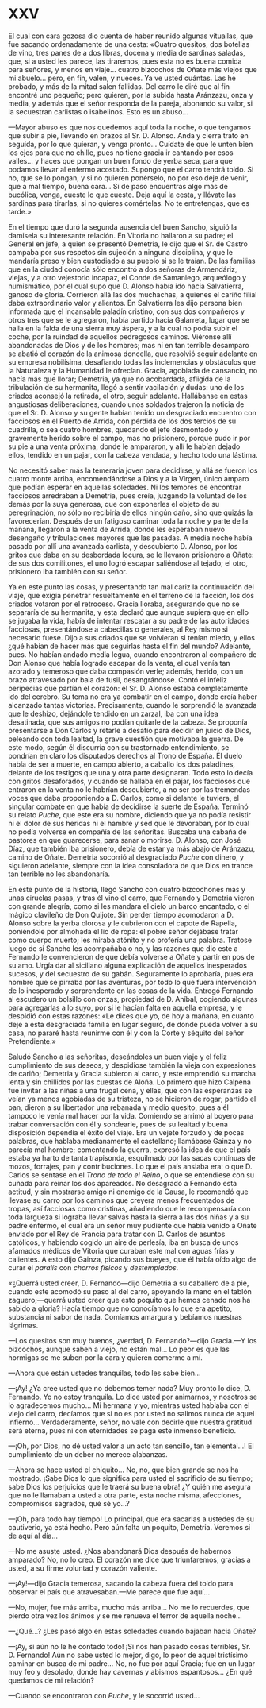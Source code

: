 # XXV

El cual con cara gozosa dio cuenta de haber reunido algunas vituallas, que fue
sacando ordenadamente de una cesta: «Cuatro quesitos, dos botellas de vino,
tres panes de a dos libras, docena y media de sardinas saladas, que, si a usted
les parece, las tiraremos, pues esta no es buena comida para señores, y menos
en viaje... cuatro bizcochos de Oñate más viejos que mi abuelo... pero, en fin,
valen, y nueces. Ya ve usted cuántas. Las he probado, y más de la mitad salen
fallidas. Del carro le diré que al fin encontré uno pequeño; pero quieren, por
la subida hasta Aránzazu, onza y media, y además que el señor responda de la
pareja, abonando su valor, si la secuestran carlistas o isabelinos. Esto es un
abuso...

—Mayor abuso es que nos quedemos aquí toda la noche, o que tengamos que subir
a pie, llevando en brazos al Sr. D. Alonso. Anda y cierra trato en seguida, por
lo que quieran, y venga pronto... Cuídate de que le unten bien los ejes para
que no chille, pues no tiene gracia ir cantando por esos valles... y haces que
pongan un buen fondo de yerba seca, para que podamos llevar al enfermo
acostado. Supongo que el carro tendrá toldo. Si no, que se lo pongan, y si no
quieren ponérselo, no por eso deje de venir, que a mal tiempo, buena cara... Si
de paso encuentras algo más de bucólica, venga, cueste lo que cueste. Deja aquí
la cesta, y llévate las sardinas para tirarlas, si no quieres comértelas. No te
entretengas, que es tarde.»

En el tiempo que duró la segunda ausencia del buen Sancho, siguió la damisela
su interesante relación. En Vitoria no hallaron a su padre; el General en jefe,
a quien se presentó Demetria, le dijo que el Sr. de Castro campaba por sus
respetos sin sujeción a ninguna disciplina, y que le mandaría preso y bien
custodiado a su pueblo si se le traían. De las familias que en la ciudad
conocía sólo encontró a dos señoras de Armendáriz, viejas, y a otro vejestorio
incapaz, el Conde de Samaniego, arqueólogo y numismático, por el cual supo que
D. Alonso había ido hacia Salvatierra, ganoso de gloria. Corrieron allá las dos
muchachas, a quienes el cariño filial daba extraordinario valor y alientos. En
Salvatierra les dijo persona bien informada que el incansable paladín cristino,
con sus dos compañeros y otros tres que se le agregaron, había partido hacia
Galarreta, lugar que se halla en la falda de una sierra muy áspera, y a la cual
no podía subir el coche, por la ruindad de aquellos pedregosos caminos.
Viéronse allí abandonadas de Dios y de los hombres; mas ni en tan terrible
desamparo se abatió el corazón de la animosa doncella, que resolvió seguir
adelante en su empresa nobilísima, desafiando todas las inclemencias
y obstáculos que la Naturaleza y la Humanidad le ofrecían. Gracia, agobiada de
cansancio, no hacía más que llorar; Demetria, ya que no acobardada, afligida de
la tribulación de su hermanita, llegó a sentir vacilación y dudas: uno de los
criados aconsejó la retirada, el otro, seguir adelante. Hallábanse en estas
angustiosas deliberaciones, cuando unos soldados trajeron la noticia de que el
Sr. D. Alonso y su gente habían tenido un desgraciado encuentro con facciosos
en el Puerto de Arrida, con pérdida de los dos tercios de su cuadrilla, o sea
cuatro hombres, quedando el jefe desmontado y gravemente herido sobre el campo,
mas no prisionero, porque pudo ir por su pie a una venta próxima, donde le
ampararon, y allí le habían dejado ellos, tendido en un pajar, con la cabeza
vendada, y hecho todo una lástima.

No necesitó saber más la temeraria joven para decidirse, y allá se fueron los
cuatro monte arriba, encomendándose a Dios y a la Virgen, único amparo que
podían esperar en aquellas soledades. Ni los temores de encontrar facciosos
arredraban a Demetria, pues creía, juzgando la voluntad de los demás por la
suya generosa, que con exponerles el objeto de su peregrinación, no sólo no
recibiría de ellos ningún daño, sino que quizás la favorecerían. Después de un
fatigoso caminar toda la noche y parte de la mañana, llegaron a la venta de
Arrida, donde les esperaban nuevo desengaño y tribulaciones mayores que las
pasadas. A media noche había pasado por allí una avanzada carlista,
y descubierto D. Alonso, por los gritos que daba en su desbordada locura, se le
llevaron prisionero a Oñate: de sus dos comilitones, el uno logró escapar
saliéndose al tejado; el otro, prisionero iba también con su señor.

Ya en este punto las cosas, y presentando tan mal cariz la continuación del
viaje, que exigía penetrar resueltamente en el terreno de la facción, los dos
criados votaron por el retroceso. Gracia lloraba, asegurando que no se
separaría de su hermanita, y esta declaró que aunque supiera que en ello se
jugaba la vida, había de intentar rescatar a su padre de las autoridades
facciosas, presentándose a cabecillas o generales, al Rey mismo si necesario
fuese. Dijo a sus criados que se volvieran si tenían miedo, y ellos ¿qué habían
de hacer más que seguirlas hasta el fin del mundo? Adelante, pues. No habían
andado media legua, cuando encontraron al compañero de Don Alonso que había
logrado escapar de la venta, el cual venía tan azorado y temeroso que daba
compasión verle; además, herido, con un brazo atravesado por bala de fusil,
desangrándose. Contó el infeliz peripecias que partían el corazón: el Sr.
D&period; Alonso estaba completamente ido del cerebro. Su tema no era ya
combatir en el campo, donde creía haber alcanzado tantas victorias.
Precisamente, cuando le sorprendió la avanzada que le deshizo, dejándole
tendido en un zarzal, iba con una idea desatinada, que sus amigos no podían
quitarle de la cabeza. Se proponía presentarse a Don Carlos y retarle a desafío
para decidir en juicio de Dios, peleando con toda lealtad, la grave cuestión
que motivaba la guerra. De este modo, según él discurría con su trastornado
entendimiento, se pondrían en claro los disputados derechos al Trono de España.
El duelo había de ser a muerte, en campo abierto, a caballo los dos paladines,
delante de los testigos que una y otra parte designaran. Todo esto lo decía con
gritos desaforados, y cuando se hallaba en el pajar, los facciosos que entraron
en la venta no le habrían descubierto, a no ser por las tremendas voces que
daba proponiendo a D. Carlos, como si delante le tuviera, el singular combate
en que había de decidirse la suerte de España. Terminó su relato *Puche*, que
este era su nombre, diciendo que ya no podía resistir ni el dolor de sus
heridas ni el hambre y sed que le devoraban, por lo cual no podía volverse en
compañía de las señoritas. Buscaba una cabaña de pastores en que guarecerse,
para sanar o morirse. D. Alonso, con José Díaz, que también iba prisionero,
debía de estar ya más abajo de Aránzazu, camino de Oñate. Demetria socorrió al
desgraciado *Puche* con dinero, y siguieron adelante, siempre con la idea
consoladora de que Dios en trance tan terrible no les abandonaría.

En este punto de la historia, llegó Sancho con cuatro bizcochones más y unas
ciruelas pasas, y tras él vino el carro, que Fernando y Demetria vieron con
grande alegría, como si les mandara el cielo un barco encantado, o el mágico
clavileño de Don Quijote. Sin perder tiempo acomodaron a D. Alonso sobre la
yerba olorosa y le cubrieron con el capote de Rapella, poniéndole por almohada
el lío de ropa: el pobre señor dejábase tratar como cuerpo muerto; les miraba
atónito y no profería una palabra. Tratose luego de si Sancho les acompañaba
o no, y las razones que dio este a Fernando le convencieron de que debía
volverse a Oñate y partir en pos de su amo. Urgía dar al siciliano alguna
explicación de aquellos inesperados sucesos, y del secuestro de su gabán.
Seguramente lo aprobaría, pues era hombre que se pirraba por las aventuras, por
todo lo que fuera intervención de lo inesperado y sorprendente en las cosas de
la vida. Entregó Fernando al escudero un bolsillo con onzas, propiedad de D.
Aníbal, cogiendo algunas para agregarlas a lo suyo, por si le hacían falta en
aquella empresa, y le despidió con estas razones: «Le dices que yo, de hoy
a mañana, en cuanto deje a esta desgraciada familia en lugar seguro, de donde
pueda volver a su casa, no pararé hasta reunirme con él y con la Corte
y séquito del señor Pretendiente.»

Saludó Sancho a las señoritas, deseándoles un buen viaje y el feliz
cumplimiento de sus deseos, y despidiose también la vieja con expresiones de
cariño; Demetria y Gracia subieron al carro, y este emprendió su marcha lenta
y sin chillidos por las cuestas de Aloña. Lo primero que hizo Calpena fue
invitar a las niñas a una frugal cena, y ellas, que con las esperanzas se veían
ya menos agobiadas de su tristeza, no se hicieron de rogar; partido el pan,
dieron a su libertador una rebanada y medio quesito, pues a él tampoco le venía
mal hacer por la vida. Comiendo se arrimó al boyero para trabar conversación
con él y sondearle, pues de su lealtad y buena disposición dependía el éxito
del viaje. Era un vejete forzudo y de pocas palabras, que hablaba medianamente
el castellano; llamábase Gainza y no parecía mal hombre; comentando la guerra,
expresó la idea de que el país estaba ya harto de tanta trapisonda, esquilmado
por las sacas continuas de mozos, forrajes, pan y contribuciones. Lo que el
país ansiaba era: o que D. Carlos se sentase en el *Trono de todo el Reino*,
o que se entendiese con su cuñada para reinar los dos apareados. No desagradó
a Fernando esta actitud, y sin mostrarse amigo ni enemigo de la Causa, le
recomendó que llevase su carro por los caminos que creyera menos frecuentados
de tropas, así facciosas como cristinas, añadiendo que le recompensaría con
toda largueza si lograba llevar salvas hasta la sierra a las dos niñas y a su
padre enfermo, el cual era un señor muy pudiente que había venido a Oñate
enviado por el Rey de Francia para tratar con D. Carlos de asuntos católicos,
y habiendo cogido un aire de perlesía, iba en busca de unos afamados médicos de
Vitoria que curaban este mal con aguas frías y calientes. A esto dijo Gainza,
picando sus bueyes, que él había oído algo de curar el *paralís* con *chorros
físicos* y *destemplados*.

«¿Querrá usted creer, D. Fernando—dijo Demetria a su caballero de a pie, cuando
este acomodó su paso al del carro, apoyando la mano en el tablón
zaguero;—querrá usted creer que esto poquito que hemos cenado nos ha sabido
a gloria? Hacía tiempo que no conocíamos lo que era apetito, substancia ni
sabor de nada. Comíamos amargura y bebíamos nuestras lágrimas.

—Los quesitos son muy buenos, ¿verdad, D. Fernando?—dijo Gracia.—Y los
bizcochos, aunque saben a viejo, no están mal... Lo peor es que las hormigas se
me suben por la cara y quieren comerme a mí.

—Ahora que están ustedes tranquilas, todo les sabe bien...

—¡Ay! ¿Ya cree usted que no debemos temer nada? Muy pronto lo dice, D.
Fernando. Yo no estoy tranquila. Lo dice usted por animarnos, y nosotros se lo
agradecemos mucho... Mi hermana y yo, mientras usted hablaba con el viejo del
carro, decíamos que si no es por usted no salimos nunca de aquel infierno...
Verdaderamente, señor, no vale con decirle que nuestra gratitud será eterna,
pues ni con eternidades se paga este inmenso beneficio.

—¡Oh, por Dios, no dé usted valor a un acto tan sencillo, tan elemental...! El
cumplimiento de un deber no merece alabanzas.

—Ahora se hace usted el chiquito... No, no, que bien grande se nos ha mostrado.
¡Sabe Dios lo que significa para usted el sacrificio de su tiempo; sabe Dios
los perjuicios que le traerá su buena obra! ¿Y quién me asegura que no le
llamaban a usted a otra parte, esta noche misma, afecciones, compromisos
sagrados, qué sé yo...?

—¡Oh, para todo hay tiempo! Lo principal, que era sacarlas a ustedes de su
cautiverio, ya está hecho. Pero aún falta un poquito, Demetria. Veremos si de
aquí al día...

—No me asuste usted. ¿Nos abandonará Dios después de habernos amparado? No, no
lo creo. El corazón me dice que triunfaremos, gracias a usted, a su firme
voluntad y corazón valiente.

—¡Ay!—dijo Gracia temerosa, sacando la cabeza fuera del toldo para observar el
país que atravesaban.—Me parece que fue aquí...

—No, mujer, fue más arriba, mucho más arriba... No me lo recuerdes, que pierdo
otra vez los ánimos y se me renueva el terror de aquella noche...

—¿Qué...? ¿Les pasó algo en estas soledades cuando bajaban hacia Oñate?

—¡Ay, si aún no le he contado todo! ¡Si nos han pasado cosas terribles, Sr. D.
Fernando! Aún no sabe usted lo mejor, digo, lo peor de aquel tristísimo caminar
en busca de mi padre... No, no fue por aquí Gracia; fue en un lugar muy feo
y desolado, donde hay cavernas y abismos espantosos... ¿En qué quedamos de mi
relación?

—Cuando se encontraron con *Puche*, y le socorrió usted...
